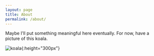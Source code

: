 ```yaml
---
layout: page
title: About
permalink: /about/
---
```


Maybe I'll put something meaningful here eventually. For now, have a picture of this koala. 

![koala](https://cdn.meme.am/images/600x600/12794275/koala-sleepy-bear.jpg){:height="300px"}